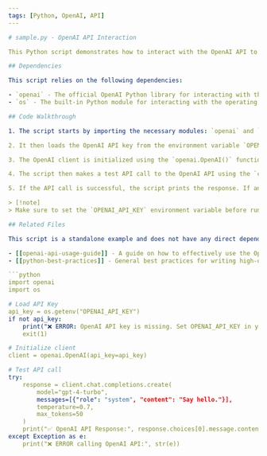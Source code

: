 ```yaml
---
tags: [Python, OpenAI, API]
---

# sample.py - OpenAI API Interaction

This Python script demonstrates how to interact with the OpenAI API to generate a simple text response. It loads the API key from the environment, initializes the OpenAI client, and makes a test API call to the GPT-4 language model.

## Dependencies

This script relies on the following dependencies:

- `openai` - The official OpenAI Python library for interacting with the OpenAI API.
- `os` - The built-in Python module for interacting with the operating system, used to load the API key from the environment.

## Code Walkthrough

1. The script starts by importing the necessary modules: `openai` and `os`.

2. It then loads the OpenAI API key from the environment variable `OPENAI_API_KEY`. If the API key is not found, it prints an error message and exits the script.

3. The OpenAI client is initialized using the `openai.OpenAI()` function, passing the API key as a parameter.

4. The script then makes a test API call to the OpenAI API using the `client.chat.completions.create()` method. This call sends a simple "Say hello." message to the GPT-4 language model and retrieves the generated response.

5. If the API call is successful, the script prints the response. If an exception occurs, it prints an error message.

> [!note]
> Make sure to set the `OPENAI_API_KEY` environment variable before running this script, as the API key is required for the OpenAI API calls to work.

## Related Files

This script is a standalone example and does not have any direct dependencies on other files. However, you may want to explore the following related resources:

- [[openai-api-usage-guide]] - A guide on how to effectively use the OpenAI API in your projects.
- [[python-best-practices]] - General best practices for writing high-quality Python code.

```python
import openai
import os

# Load API Key
api_key = os.getenv("OPENAI_API_KEY")
if not api_key:
    print("❌ ERROR: OpenAI API key is missing. Set OPENAI_API_KEY in your environment variables.")
    exit(1)

# Initialize client
client = openai.OpenAI(api_key=api_key)

# Test API call
try:
    response = client.chat.completions.create(
        model="gpt-4-turbo",
        messages=[{"role": "system", "content": "Say hello."}],
        temperature=0.7,
        max_tokens=50
    )
    print("✅ OpenAI API Response:", response.choices[0].message.content)
except Exception as e:
    print("❌ ERROR calling OpenAI API:", str(e))
```
